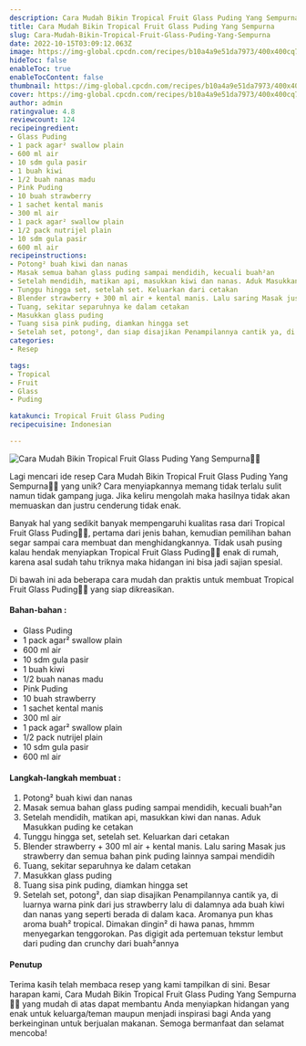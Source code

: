 ```yaml
---
description: Cara Mudah Bikin Tropical Fruit Glass Puding Yang Sempurna"
title: Cara Mudah Bikin Tropical Fruit Glass Puding Yang Sempurna
slug: Cara-Mudah-Bikin-Tropical-Fruit-Glass-Puding-Yang-Sempurna
date: 2022-10-15T03:09:12.063Z
image: https://img-global.cpcdn.com/recipes/b10a4a9e51da7973/400x400cq70/photo.jpg
hideToc: false
enableToc: true
enableTocContent: false
thumbnail: https://img-global.cpcdn.com/recipes/b10a4a9e51da7973/400x400cq70/photo.jpg
cover: https://img-global.cpcdn.com/recipes/b10a4a9e51da7973/400x400cq70/photo.jpg
author: admin
ratingvalue: 4.8
reviewcount: 124
recipeingredient:
- Glass Puding
- 1 pack agar² swallow plain
- 600 ml air
- 10 sdm gula pasir
- 1 buah kiwi
- 1/2 buah nanas madu
- Pink Puding
- 10 buah strawberry
- 1 sachet kental manis
- 300 ml air
- 1 pack agar² swallow plain
- 1/2 pack nutrijel plain
- 10 sdm gula pasir
- 600 ml air
recipeinstructions:
- Potong² buah kiwi dan nanas
- Masak semua bahan glass puding sampai mendidih, kecuali buah²an
- Setelah mendidih, matikan api, masukkan kiwi dan nanas. Aduk Masukkan puding ke cetakan
- Tunggu hingga set, setelah set. Keluarkan dari cetakan
- Blender strawberry + 300 ml air + kental manis. Lalu saring Masak jus strawberry dan semua bahan pink puding lainnya sampai mendidih
- Tuang, sekitar separuhnya ke dalam cetakan
- Masukkan glass puding
- Tuang sisa pink puding, diamkan hingga set
- Setelah set, potong², dan siap disajikan Penampilannya cantik ya, di luarnya warna pink dari jus strawberry lalu di dalamnya ada buah kiwi dan nanas yang seperti berada di dalam kaca. Aromanya pun khas aroma buah² tropical. Dimakan dingin² di hawa panas, hmmm menyegarkan tenggorokan. Pas digigit ada pertemuan tekstur lembut dari puding dan crunchy dari buah²annya
categories:
- Resep

tags:
- Tropical
- Fruit
- Glass
- Puding

katakunci: Tropical Fruit Glass Puding
recipecuisine: Indonesian

---
```


![Cara Mudah Bikin Tropical Fruit Glass Puding Yang Sempurna👩‍🍳](https://img-global.cpcdn.com/recipes/b10a4a9e51da7973/400x400cq70/photo.jpg)

Lagi mencari ide resep Cara Mudah Bikin Tropical Fruit Glass Puding Yang Sempurna👩‍🍳 yang unik? Cara menyiapkannya memang tidak terlalu sulit namun tidak gampang juga. Jika keliru mengolah maka hasilnya tidak akan memuaskan dan justru cenderung tidak enak.

Banyak hal yang sedikit banyak mempengaruhi kualitas rasa dari Tropical Fruit Glass Puding👩‍🍳, pertama dari jenis bahan, kemudian pemilihan bahan segar sampai cara membuat dan menghidangkannya. Tidak usah pusing kalau hendak menyiapkan Tropical Fruit Glass Puding👩‍🍳 enak di rumah, karena asal sudah tahu triknya maka hidangan ini bisa jadi sajian spesial.

Di bawah ini ada beberapa cara mudah dan praktis untuk membuat Tropical Fruit Glass Puding👩‍🍳 yang siap dikreasikan.

<!--inarticleads1-->

#### Bahan-bahan :

- Glass Puding
- 1 pack agar² swallow plain
- 600 ml air
- 10 sdm gula pasir
- 1 buah kiwi
- 1/2 buah nanas madu
- Pink Puding
- 10 buah strawberry
- 1 sachet kental manis
- 300 ml air
- 1 pack agar² swallow plain
- 1/2 pack nutrijel plain
- 10 sdm gula pasir
- 600 ml air

<!--inarticleads2-->

#### Langkah-langkah membuat :

1. Potong² buah kiwi dan nanas
1. Masak semua bahan glass puding sampai mendidih, kecuali buah²an
1. Setelah mendidih, matikan api, masukkan kiwi dan nanas. Aduk Masukkan puding ke cetakan
1. Tunggu hingga set, setelah set. Keluarkan dari cetakan
1. Blender strawberry + 300 ml air + kental manis. Lalu saring Masak jus strawberry dan semua bahan pink puding lainnya sampai mendidih
1. Tuang, sekitar separuhnya ke dalam cetakan
1. Masukkan glass puding
1. Tuang sisa pink puding, diamkan hingga set
1. Setelah set, potong², dan siap disajikan Penampilannya cantik ya, di luarnya warna pink dari jus strawberry lalu di dalamnya ada buah kiwi dan nanas yang seperti berada di dalam kaca. Aromanya pun khas aroma buah² tropical. Dimakan dingin² di hawa panas, hmmm menyegarkan tenggorokan. Pas digigit ada pertemuan tekstur lembut dari puding dan crunchy dari buah²annya

#### Penutup

Terima kasih telah membaca resep yang kami tampilkan di sini. Besar harapan kami, Cara Mudah Bikin Tropical Fruit Glass Puding Yang Sempurna👩‍🍳 yang mudah di atas dapat membantu Anda menyiapkan hidangan yang enak untuk keluarga/teman maupun menjadi inspirasi bagi Anda yang berkeinginan untuk berjualan makanan. Semoga bermanfaat dan selamat mencoba!